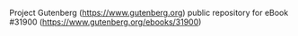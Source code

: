 Project Gutenberg (https://www.gutenberg.org) public repository for eBook #31900 (https://www.gutenberg.org/ebooks/31900)

